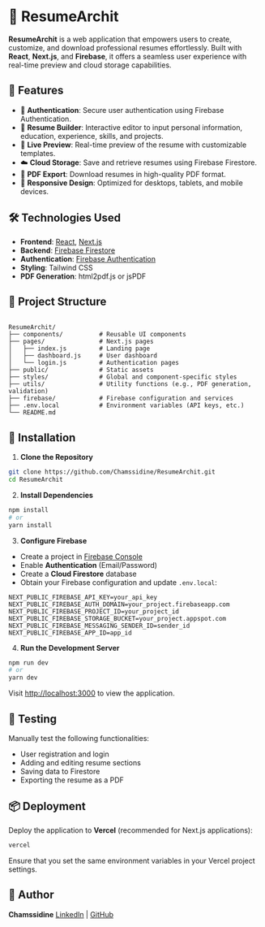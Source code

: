 
# 📄 ResumeArchit

**ResumeArchit** is a web application that empowers users to create, customize, and download professional resumes effortlessly. Built with **React**, **Next.js**, and **Firebase**, it offers a seamless user experience with real-time preview and cloud storage capabilities.

## 🚀 Features

- 🔐 **Authentication**: Secure user authentication using Firebase Authentication.
- 📝 **Resume Builder**: Interactive editor to input personal information, education, experience, skills, and projects.
- 🎨 **Live Preview**: Real-time preview of the resume with customizable templates.
- ☁️ **Cloud Storage**: Save and retrieve resumes using Firebase Firestore.
- 📄 **PDF Export**: Download resumes in high-quality PDF format.
- 📱 **Responsive Design**: Optimized for desktops, tablets, and mobile devices.

## 🛠️ Technologies Used

- **Frontend**: [React](https://reactjs.org/), [Next.js](https://nextjs.org/)
- **Backend**: [Firebase Firestore](https://firebase.google.com/docs/firestore)
- **Authentication**: [Firebase Authentication](https://firebase.google.com/products/auth)
- **Styling**: Tailwind CSS
- **PDF Generation**: html2pdf.js or jsPDF

## 📁 Project Structure

```

ResumeArchit/
├── components/          # Reusable UI components
├── pages/               # Next.js pages
│   ├── index.js         # Landing page
│   ├── dashboard.js     # User dashboard
│   └── login.js         # Authentication pages
├── public/              # Static assets
├── styles/              # Global and component-specific styles
├── utils/               # Utility functions (e.g., PDF generation, validation)
├── firebase/            # Firebase configuration and services
├── .env.local           # Environment variables (API keys, etc.)
└── README.md

````

## 🔧 Installation

1. **Clone the Repository**

```bash
git clone https://github.com/Chamssidine/ResumeArchit.git
cd ResumeArchit
````

2. **Install Dependencies**

```bash
npm install
# or
yarn install
```

3. **Configure Firebase**

* Create a project in [Firebase Console](https://console.firebase.google.com/)
* Enable **Authentication** (Email/Password)
* Create a **Cloud Firestore** database
* Obtain your Firebase configuration and update `.env.local`:

```env
NEXT_PUBLIC_FIREBASE_API_KEY=your_api_key
NEXT_PUBLIC_FIREBASE_AUTH_DOMAIN=your_project.firebaseapp.com
NEXT_PUBLIC_FIREBASE_PROJECT_ID=your_project_id
NEXT_PUBLIC_FIREBASE_STORAGE_BUCKET=your_project.appspot.com
NEXT_PUBLIC_FIREBASE_MESSAGING_SENDER_ID=sender_id
NEXT_PUBLIC_FIREBASE_APP_ID=app_id
```

4. **Run the Development Server**

```bash
npm run dev
# or
yarn dev
```

Visit [http://localhost:3000](http://localhost:3000) to view the application.

## 🧪 Testing

Manually test the following functionalities:

* User registration and login
* Adding and editing resume sections
* Saving data to Firestore
* Exporting the resume as a PDF

## 📦 Deployment

Deploy the application to **Vercel** (recommended for Next.js applications):

```bash
vercel
```

Ensure that you set the same environment variables in your Vercel project settings.

## 👤 Author

**Chamssidine**
[LinkedIn](https://www.linkedin.com/in/chamssidine/) | [GitHub](https://github.com/Chamssidine)




